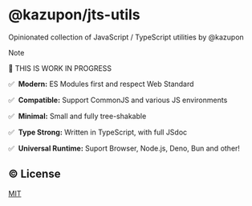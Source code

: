 # @kazupon/jts-utils

Opinionated collection of JavaScript / TypeScript utilities by @kazupon

> [!NOTE]
> 🚧 THIS IS WORK IN PROGRESS

✅️ &nbsp;**Modern:** ES Modules first and respect Web Standard

✅️ &nbsp;**Compatible:** Support CommonJS and various JS environments

✅️️ &nbsp;**Minimal:** Small and fully tree-shakable

✅️️ &nbsp;**Type Strong:** Written in TypeScript, with full JSdoc

✅️️ &nbsp;**Universal Runtime:** Suport Browser, Node.js, Deno, Bun and other!

## ©️ License

[MIT](http://opensource.org/licenses/MIT)
